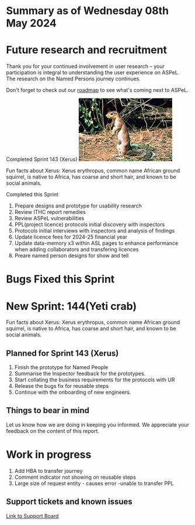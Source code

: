 # Summary as of Wednesday 08th May 2024



# Future research and recruitment 

Thank you for your continued involvement in user research – your participation is integral to understanding the user experience on ASPeL. The research on the Named Persons journey continues.  
 


Don't forget to check out our [roadmap](https://roadmap.prodpad.com/937455be-8d08-11ed-aa53-2a7db0eb1d9c) to see what's coming next to ASPeL.




Completed Sprint 143 (Xerus)
![Gary M. Stolz, Public domain, via Wikimedia Commons](graphs/Xerus_rutilus.jpg)





Fun facts about Xerus: Xerus erythropus, common name African ground squirrel, is native to Africa, has coarse and short hair, and known to be social animals.


Completed this Sprint
1) Prepare designs and prototype for usability research
2) Review ITHC report remedies
3) Review ASPeL vulnerabilities
4) PPL(project licence) protocols initial discovery with inspectors
5) Protocols initial interviews with inspectors and analysis of findings
6) Update licence fees for 2024-25 financial year
7) Update data-memory x3 within ASL pages to enhance performance when adding collaborators and transfering licences
8) Preare named person designs for show and tell




# Bugs Fixed this Sprint




# New Sprint: 144(Yeti crab)











Fun facts about Xerus: Xerus erythropus, common name African ground squirrel, is native to Africa, has coarse and short hair, and known to be social animals.




 

## Planned for Sprint 143 (Xerus)
1) Finish the prototype for Named People
2) Summarise the Inspector feedback for the prototypes.
3) Start collating the business requirements for the protocols with UR
4) Release the bugs fix for reusable steps
5) Continue with the onboarding of new engineers.

   


## Things to bear in mind
Let us know how we are doing in keeping you informed. We appreciate your feedback on the content of this report.

# Work in progress
1) Add HBA to transfer journey
2) Comment indicator not showing on reusable steps
3) Large size of request entity - causes error -unable to transfer PPL
   
 
   
## Support tickets and known issues
[Link to Support Board](https://collaboration.homeoffice.gov.uk/jira/secure/RapidBoard.jspa?rapidView=1717)


